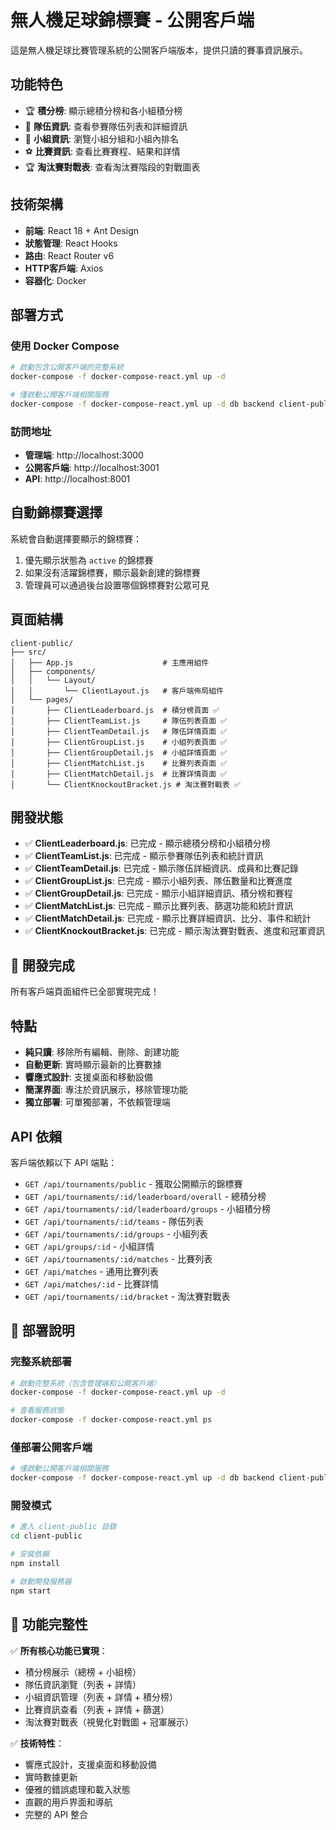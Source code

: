 # 無人機足球錦標賽 - 公開客戶端

這是無人機足球比賽管理系統的公開客戶端版本，提供只讀的賽事資訊展示。

## 功能特色

- 🏆 **積分榜**: 顯示總積分榜和各小組積分榜
- 👥 **隊伍資訊**: 查看參賽隊伍列表和詳細資訊
- 🏁 **小組資訊**: 瀏覽小組分組和小組內排名
- ⚽ **比賽資訊**: 查看比賽賽程、結果和詳情
- 🏆 **淘汰賽對戰表**: 查看淘汰賽階段的對戰圖表

## 技術架構

- **前端**: React 18 + Ant Design
- **狀態管理**: React Hooks
- **路由**: React Router v6
- **HTTP客戶端**: Axios
- **容器化**: Docker

## 部署方式

### 使用 Docker Compose

```bash
# 啟動包含公開客戶端的完整系統
docker-compose -f docker-compose-react.yml up -d

# 僅啟動公開客戶端相關服務
docker-compose -f docker-compose-react.yml up -d db backend client-public
```

### 訪問地址

- **管理端**: http://localhost:3000
- **公開客戶端**: http://localhost:3001
- **API**: http://localhost:8001

## 自動錦標賽選擇

系統會自動選擇要顯示的錦標賽：

1. 優先顯示狀態為 `active` 的錦標賽
2. 如果沒有活躍錦標賽，顯示最新創建的錦標賽
3. 管理員可以通過後台設置哪個錦標賽對公眾可見

## 頁面結構

```
client-public/
├── src/
│   ├── App.js                    # 主應用組件
│   ├── components/
│   │   └── Layout/
│   │       └── ClientLayout.js   # 客戶端佈局組件
│   └── pages/
│       ├── ClientLeaderboard.js  # 積分榜頁面 ✅
│       ├── ClientTeamList.js     # 隊伍列表頁面 ✅
│       ├── ClientTeamDetail.js   # 隊伍詳情頁面 ✅
│       ├── ClientGroupList.js    # 小組列表頁面 ✅
│       ├── ClientGroupDetail.js  # 小組詳情頁面 ✅
│       ├── ClientMatchList.js    # 比賽列表頁面 ✅
│       ├── ClientMatchDetail.js  # 比賽詳情頁面 ✅
│       └── ClientKnockoutBracket.js # 淘汰賽對戰表 ✅
```

## 開發狀態

- ✅ **ClientLeaderboard.js**: 已完成 - 顯示總積分榜和小組積分榜
- ✅ **ClientTeamList.js**: 已完成 - 顯示參賽隊伍列表和統計資訊
- ✅ **ClientTeamDetail.js**: 已完成 - 顯示隊伍詳細資訊、成員和比賽記錄
- ✅ **ClientGroupList.js**: 已完成 - 顯示小組列表、隊伍數量和比賽進度
- ✅ **ClientGroupDetail.js**: 已完成 - 顯示小組詳細資訊、積分榜和賽程
- ✅ **ClientMatchList.js**: 已完成 - 顯示比賽列表、篩選功能和統計資訊
- ✅ **ClientMatchDetail.js**: 已完成 - 顯示比賽詳細資訊、比分、事件和統計
- ✅ **ClientKnockoutBracket.js**: 已完成 - 顯示淘汰賽對戰表、進度和冠軍資訊

## 🎉 開發完成

所有客戶端頁面組件已全部實現完成！

## 特點

- **純只讀**: 移除所有編輯、刪除、創建功能
- **自動更新**: 實時顯示最新的比賽數據
- **響應式設計**: 支援桌面和移動設備
- **簡潔界面**: 專注於資訊展示，移除管理功能
- **獨立部署**: 可單獨部署，不依賴管理端

## API 依賴

客戶端依賴以下 API 端點：

- `GET /api/tournaments/public` - 獲取公開顯示的錦標賽
- `GET /api/tournaments/:id/leaderboard/overall` - 總積分榜
- `GET /api/tournaments/:id/leaderboard/groups` - 小組積分榜
- `GET /api/tournaments/:id/teams` - 隊伍列表
- `GET /api/tournaments/:id/groups` - 小組列表
- `GET /api/groups/:id` - 小組詳情
- `GET /api/tournaments/:id/matches` - 比賽列表
- `GET /api/matches` - 通用比賽列表
- `GET /api/matches/:id` - 比賽詳情
- `GET /api/tournaments/:id/bracket` - 淘汰賽對戰表

## 🚀 部署說明

### 完整系統部署
```bash
# 啟動完整系統（包含管理端和公開客戶端）
docker-compose -f docker-compose-react.yml up -d

# 查看服務狀態
docker-compose -f docker-compose-react.yml ps
```

### 僅部署公開客戶端
```bash
# 僅啟動公開客戶端相關服務
docker-compose -f docker-compose-react.yml up -d db backend client-public
```

### 開發模式
```bash
# 進入 client-public 目錄
cd client-public

# 安裝依賴
npm install

# 啟動開發服務器
npm start
```

## 🎯 功能完整性

✅ **所有核心功能已實現**：
- 積分榜展示（總榜 + 小組榜）
- 隊伍資訊瀏覽（列表 + 詳情）
- 小組資訊管理（列表 + 詳情 + 積分榜）
- 比賽資訊查看（列表 + 詳情 + 篩選）
- 淘汰賽對戰表（視覺化對戰圖 + 冠軍展示）

✅ **技術特性**：
- 響應式設計，支援桌面和移動設備
- 實時數據更新
- 優雅的錯誤處理和載入狀態
- 直觀的用戶界面和導航
- 完整的 API 整合